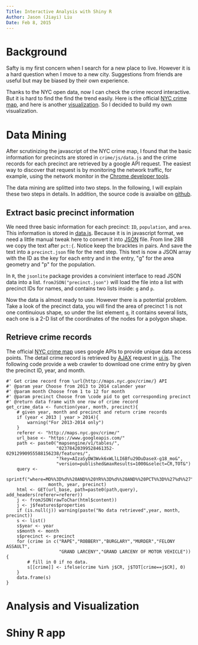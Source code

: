 ```yaml
---
Title: Interactive Analysis with Shiny R
Author: Jason (Jiayi) Liu
Date: Feb 8, 2015
---
```


# Background

Safty is my first concern when I search for a new place to live.  However it is a hard question when I move to a new city.  Suggestions from friends are useful but may be biased by their own experience.

Thanks to the NYC open data, now I can check the crime record interactive.  But it is hard to find the find the trend easily.  Here is the official [NYC crime map](http://maps.nyc.gov/crime/), and here is another [visualization](http://www.city-data.com/crime/crime-New-York-New-York.html).  So I decided to build my own visualization.

# Data Mining

After scrutinizing the javascript of the NYC crime map, I found that the basic information for precincts are stored in `crime/js/data.js` and the crime records for each precinct are retrieved by a google API request.  The easiest way to discover that request is by monitoring the network traffic, for example, using the network monitor in the [Chrome developer tools](https://developer.chrome.com/devtools#improving-network-performance).

The data mining are splitted into two steps.  In the following, I will explain these two steps in details.  In addition, the source code is avaialbe on [github]().

## Extract basic precinct information
We need three basic information for each precinct: `ID`, `population`, and `area`.  This information is stored in [data.js](http://maps.nyc.gov/crime/js/data.js).  Because it is in javascript format, we need a little manual tweak here to convert it into [JSON](https://developer.chrome.com/devtools#improving-network-performance) file.  From line 288 we copy the text after `pct:{`.  Notice keep the bracktes in pairs.  And save the text into a `precinct.json` file for the next step.  This text is now a JSON array with the ID as the key for each entry and in the entry, "g" for the area geometry and "p" for the population.

In `R`, the `jsonlite` package provides a convinient interface to read JSON data into a list.
`fromJSON("precinct.json")` will load the file into a list with precinct IDs for names, and contains two lists inside: `g` and `p`.

Now the data is almost ready to use.  However there is a potential problem.  Take a look of the precinct data, you will find the area of precinct 1 is not one continuious shape, so under the list element `g`, it contains several lists, each one is a 2-D list of the coordinates of the nodes for a polygon shape.

## Retrieve crime records

The official [NYC crime map](http://maps.nyc.gov/crime/) uses google APIs to provide unique data access points.  The detail crime record is retrieved by [AJAX](http://en.wikipedia.org/wiki/Ajax_%28programming%29) request in [ui.js](http://maps.nyc.gov/crime/js/ui.js).  The following code provide a web crawler to download one crime entry by given the precinct ID, year, and month.

```
#' Get crime record from \url{http://maps.nyc.gov/crime/} API
#' @param year Choose from 2013 to 2014 calander year
#' @param month Choose from 1 to 12 for month
#' @param precinct Choose from \code pid to get corresponding precinct
#' @return data frame with one row of crime record
get_crime_data <- function(year, month, precinct){
    # given year, month and precinct and return crime records
    if (year < 2013 | year > 2014){
        warning("For 2013-2014 only")
    }    
    referer <- "http://maps.nyc.gov/crime/"
    url_base <- "https://www.googleapis.com/"
    path <- paste0("mapsengine/v1/tables/",
                   "02378420399528461352-02912990955588156238/features/",
                   "?key=AIzaSyDW3Wvk6xWLlLI6Bfu29DuDaseX-g18_mo&",
                   "version=published&maxResults=1000&select=CR,TOT&")
    query <- 
        sprintf("where=MO%%3D%d%%20AND%%20YR%%3D%d%%20AND%%20PCT%%3D%%27%d%%27", 
                month, year, precinct)
    html <- GET(url_base, path=paste0(path,query), add_headers(referer=referer))
    j <- fromJSON(rawToChar(html$content))
    j <- j$features$properties
    if (is.null(j)) warning(paste("No data retrieved",year, month, precinct))
    s <- list()
    s$year <- year
    s$month <- month
    s$precinct <- precinct
    for (crime in c("RAPE","ROBBERY","BURGLARY","MURDER","FELONY ASSAULT",
                    "GRAND LARCENY","GRAND LARCENY OF MOTOR VEHICLE")){
        # fill in 0 if no data.
        s[[crime]] <- ifelse(crime %in% j$CR, j$TOT[crime==j$CR], 0)
    }
    data.frame(s)       
}
```


# Analysis and Visualization

# Shiny R app


